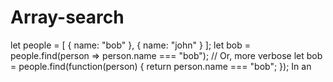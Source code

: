 # Array-search

let people = [
 { name: "bob" },
 { name: "john" }
];
let bob = people.find(person => person.name === "bob");
// Or, more verbose
let bob = people.find(function(person) {
 return person.name === "bob";
});
In an
